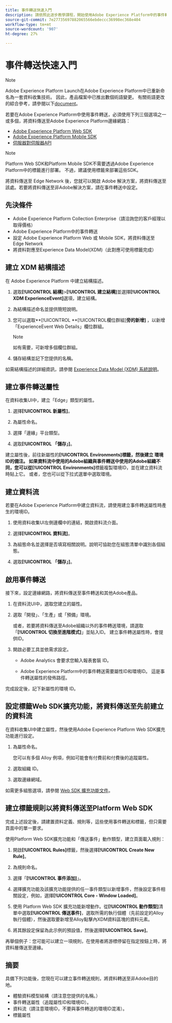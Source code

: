 ```yaml
---
title: 事件轉送快速入門
description: 請依照此逐步教學課程，開始使用Adobe Experience Platform中的事件轉送。
source-git-commit: 7e27735697882065566ebdeccc36998ec368e404
workflow-type: tm+mt
source-wordcount: '907'
ht-degree: 27%

---
```


# 事件轉送快速入門

>[!NOTE]
>
>Adobe Experience Platform Launch在Adobe Experience Platform中已重新命名為一套資料收集技術。 因此，產品檔案中已推出數個術語變更。 有關術語更改的綜合參考，請參閱以下[document](../../term-updates.md)。

若要在Adobe Experience Platform中使用事件轉送，必須使用下列三個選項之一或多個，將資料傳送至Adobe Experience Platform邊緣網路：

* [Adobe Experience Platform Web SDK](../../extensions/web/sdk/overview.md)
* [Adobe Experience Platform Mobile SDK](https://sdkdocs.com)
* [伺服器對伺服器API](https://experienceleague.adobe.com/docs/audience-manager/user-guide/api-and-sdk-code/dcs/dcs-apis/dcs-s2s.html?lang=en)

>[!NOTE]
>Platform Web SDK和Platform Mobile SDK不需要透過Adobe Experience Platform中的標籤進行部署。 不過，建議使用標籤來部署這些SDK。

將資料傳送至 Edge Network 後，您就可以開啟 Adobe 解決方案，將資料傳送至該處。若要將資料傳送至非Adobe解決方案，請在事件轉送中設定。

## 先決條件

* Adobe Experience Platform Collection Enterprise（請洽詢您的客戶經理以取得價格）
* Adobe Experience Platform中的事件轉送
* 設定 Adobe Experience Platform Web 或 Mobile SDK，將資料傳送至 Edge Network
* 將資料對應至Experience Data Model(XDM)（此對應可使用標籤完成）

## 建立 XDM 結構描述

在 Adobe Experience Platform 中建立結構描述。

1. 選取&#x200B;**[!UICONTROL 結構]**>**[!UICONTROL 建立結構]**&#x200B;並選擇&#x200B;**[!UICONTROL XDM ExperienceEvent]**&#x200B;選項，建立結構。

1. 為結構描述命名並提供簡短說明。

1. 您可以選取&#x200B;**[!UICONTROL **[!UICONTROL &#x200B;欄位群組&#x200B;]**旁的新增]** ，以新增「ExperienceEvent Web Details」欄位群組。

   >[!NOTE]
   >
   >如有需要，可新增多個欄位群組。

1. 儲存結構並記下您提供的名稱。

如需結構描述的詳細資訊，請參閱 [Experience Data Model (XDM) 系統說明](https://experienceleague.adobe.com/docs/experience-platform/xdm/home.html?lang=zh-Hant)。

## 建立事件轉送屬性

在資料收集UI中，建立「Edge」類型的屬性。

1. 選擇&#x200B;**[!UICONTROL 新屬性]**。

1. 為屬性命名。

1. 選擇「邊緣」平台類型。

1. 選取&#x200B;**[!UICONTROL 「儲存」]**。

建立屬性後，前往新屬性的&#x200B;**[!UICONTROL Environments]**標籤，然後建立
環境ID的備注。 如果資料流中使用的Adobe組織與事件轉送中使用的Adobe組織不同，您可以從**[!UICONTROL Environments]**&#x200B;標籤複製環境ID，並在建立資料流時貼上它。 或者，您也可以從下拉式選單中選取環境。

## 建立資料流

若要在Adobe Experience Platform中建立資料流，請使用建立事件轉送屬性時產生的環境ID。

1. 使用資料收集UI左側邊欄中的連結，開啟資料流介面。

1. 選擇&#x200B;**[!UICONTROL 資料流]**。

1. 為組態命名並選擇是否填寫相關說明。說明可協助您在組態清單中識別各個組態。

1. 選取&#x200B;**[!UICONTROL 「儲存」]**。



## 啟用事件轉送

接下來，設定邊緣網路，將資料傳送至事件轉送和其他Adobe產品。

1. 在資料流UI中，選取您建立的屬性。

1. 選取「開發」、「生產」或「預備」環境。

   或者，若要將資料傳送至Adobe組織以外的事件轉送環境，請選取「**[!UICONTROL 切換至進階模式]**」並貼入ID。 建立事件轉送屬性時，會提供ID。

1. 開啟必要工具並依需求設定。

   * Adobe Analytics 會要求您輸入報表套裝 ID。

   * Adobe Experience Platform中的事件轉送需要屬性ID和環境ID。 這是事件轉送屬性的發佈路徑。

完成設定後，記下新屬性的環境 ID。

## 設定標籤Web SDK擴充功能，將資料傳送至先前建立的資料流

在資料收集UI中建立屬性，然後使用Adobe Experience Platform Web SDK擴充功能進行設定。

1. 為屬性命名。

   您可以有多個 Alloy 例項，例如可能會有付費前和付費後的追蹤屬性。

1. 選取組織 ID。

1. 選取邊緣網域。

如需更多組態選項，請參閱 [Web SDK 擴充功能文件](../../extensions/web/sdk/overview.md)。

## 建立標籤規則以將資料傳送至Platform Web SDK

完成上述設定後，請建置資料定義、規則等，這些使用事件轉送和標籤，但只需要頁面中的單一要求。

使用Platform Web SDK擴充功能和「傳送事件」動作類型，建立頁面載入規則：

1. 開啟&#x200B;**[!UICONTROL Rules]**&#x200B;標籤，然後選擇&#x200B;**[!UICONTROL Create New Rule]**。

1. 為規則命名。

1. 選擇「**[!UICONTROL 事件添加]**」。

1. 選擇擴充功能及該擴充功能提供的任一事件類型以新增事件，然後設定事件相關設定，例如，選擇&#x200B;**[!UICONTROL Core - Window Loaded]**。

1. 使用 Platform Web SDK 擴充功能新增動作。從&#x200B;**[!UICONTROL 動作類型]**&#x200B;清單中選取&#x200B;**[!UICONTROL 傳送事件]**，選取所需的執行個體（先前設定的Alloy執行個體），然後選取要新增至Alloy點擊內XDM資料區塊的資料元素。

1. 將其餘設定保留為此示例的預設值，然後選擇&#x200B;**[!UICONTROL Save]**。

再舉個例子：您可能可以建立一項規則，在使用者將游標停留在指定按鈕上時，將資料層傳送至邊緣。

## 摘要

具備下列功能後，您現在可以建立事件轉送規則，將資料轉送至非Adobe目的地。

* 體驗資料模型結構（請注意您提供的名稱。）
* 事件轉送屬性（追蹤屬性ID和環境ID）。
* 資料流（請注意環境ID，不要與事件轉送的環境ID混淆）。
* 標籤屬性

